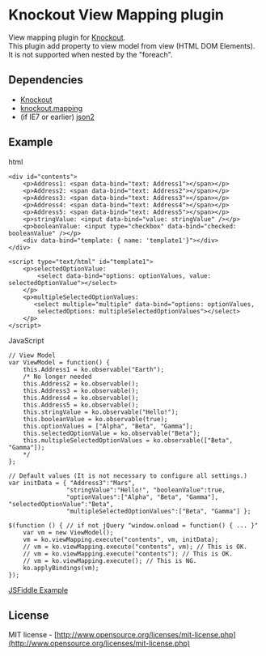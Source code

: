 Knockout View Mapping plugin
=============

View mapping plugin for [Knockout](http://knockoutjs.com/).   
This plugin add property to view model from view (HTML DOM Elements).   
It is not supported when nested by the "foreach".   

## Dependencies

 * [Knockout](http://knockoutjs.com/)   
 * [knockout.mapping](http://knockoutjs.com/documentation/plugins-mapping.html)   
 * (if IE7 or earlier)  [json2](https://github.com/douglascrockford/JSON-js/)    

## Example

html

	<div id="contents">
	    <p>Address1: <span data-bind="text: Address1"></span></p>
	    <p>Address2: <span data-bind="text: Address2"></span></p>
	    <p>Address3: <span data-bind="text: Address3"></span></p>
	    <p>Address4: <span data-bind="text: Address4"></span></p>
	    <p>Address5: <span data-bind="text: Address5"></span></p>
	    <p>stringValue: <input data-bind="value: stringValue" /></p>
	    <p>booleanValue: <input type="checkbox" data-bind="checked: booleanValue" /></p>
	    <div data-bind="template: { name: 'template1'}"></div>
	</div>

	<script type="text/html" id="template1">
	    <p>selectedOptionValue: 
	        <select data-bind="options: optionValues, value: selectedOptionValue"></select>
	    </p>
	    <p>multipleSelectedOptionValues: 
	       <select multiple="multiple" data-bind="options: optionValues, 
	        selectedOptions: multipleSelectedOptionValues"></select>
	    </p>
	</script>

JavaScript

	// View Model
	var ViewModel = function() {
	    this.Address1 = ko.observable("Earth");
	    /* No longer needed
	    this.Address2 = ko.observable();
	    this.Address3 = ko.observable();
	    this.Address4 = ko.observable();
	    this.Address5 = ko.observable();
	    this.stringValue = ko.observable("Hello!");
	    this.booleanValue = ko.observable(true);
	    this.optionValues = ["Alpha", "Beta", "Gamma"];
	    this.selectedOptionValue = ko.observable("Beta");
	    this.multipleSelectedOptionValues = ko.observable(["Beta", "Gamma"]);
	    */
	};

	// Default values (It is not necessary to configure all settings.)
	var initData = { "Address3":"Mars", 
	                "stringValue":"Hello!", "booleanValue":true,
	                "optionValues":["Alpha", "Beta", "Gamma"], "selectedOptionValue":"Beta",
	                "multipleSelectedOptionValues":["Beta", "Gamma"] };

	$(function () { // if not jQuery "window.onload = function() { ... }"
	    var vm = new ViewModel();
	    vm = ko.viewMapping.execute("contents", vm, initData);
	    // vm = ko.viewMapping.execute("contents", vm); // This is OK.
	    // vm = ko.viewMapping.execute("contents"); // This is OK.
	    // vm = ko.viewMapping.execute(); // This is NG.
	    ko.applyBindings(vm);
	});

[JSFiddle Example](http://jsfiddle.net/Huhvk/5/)

## License

MIT license - [http://www.opensource.org/licenses/mit-license.php](http://www.opensource.org/licenses/mit-license.php)